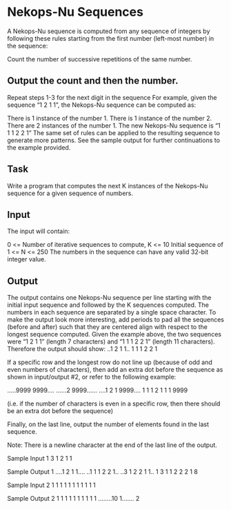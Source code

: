 # Nekops-Nu Sequences

A Nekops-Nu sequence is computed from any sequence of integers by following these rules starting from the first number (left-most number) in the sequence:

Count the number of successive repetitions of the same number.
## Output the count and then the number.
Repeat steps 1-3 for the next digit in the sequence
For example, given the sequence “1 2 1 1”, the Nekops-Nu sequence can be computed as:

There is 1 instance of the number 1.
There is 1 instance of the number 2.
There are 2 instances of the number 1.
The new Nekops-Nu sequence is “1 1 1 2 2 1”
The same set of rules can be applied to the resulting sequence to generate more patterns. See the sample output for further continuations to the example provided.

## Task
Write a program that computes the next K instances of the Nekops-Nu sequence for a given sequence of numbers.

## Input
The input will contain:

0 <= Number of iterative sequences to compute, K <= 10
Initial sequence of 1 <= N <= 250
The numbers in the sequence can have any valid 32-bit integer value.
## Output
The output contains one Nekops-Nu sequence per line starting with the initial input sequence and followed by the K sequences computed. The numbers in each sequence are separated by a single space character. 
To make the output look more interesting, add periods to pad all the sequences (before and after) such that they are centered align with respect to the longest sequence computed. Given the example above, the two sequences were “1 2 1 1” (length 7 characters) and “1 1 1 2 2 1” (length 11 characters). Therefore the output should show: 
..1 2 1 1.. 
1 1 1 2 2 1

If a specific row and the longest row do not line up (because of odd and even numbers of characters), then add an extra dot before the sequence as shown in input/output #2, or refer to the following example:

.....9999 9999.... 
......2 9999...... 
....1 2 1 9999.... 
1 1 1 2 1 1 1 9999

(i.e. if the number of characters is even in a specific row, then there should be an extra dot before the sequence)

Finally, on the last line, output the number of elements found in the last sequence.

Note: There is a newline character at the end of the last line of the output.

Sample Input 1
3 1 2 1 1

Sample Output 1
....1 2 1 1.... 
..1 1 1 2 2 1.. 
..3 1 2 2 1 1.. 
1 3 1 1 2 2 2 1 
8

Sample Input 2
1 1 1 1 1 1 1 1 1 1 1

Sample Output 2
1 1 1 1 1 1 1 1 1 1 
........10 1....... 
2